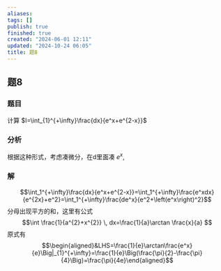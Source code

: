 ```yaml
---
aliases: 
tags: []
publish: true
finished: true
created: "2024-06-01 12:11"
updated: "2024-10-24 06:05"
title: 题8
---
```

## 题8
### 题目
计算 $I=\int_{1}^{+\infty}\frac{dx}{e^x+e^{2-x}}$
### 分析
根据这种形式，考虑凑微分，在d里面凑 $e^{ x }$, 
### 解
$$\int_1^{+\infty}\frac{dx}{e^x+e^{2-x}}=\int_1^{+\infty}\frac{e^xdx}{e^{2x}+e^2}=\int_1^{+\infty}\frac{de^x}{e^2+\left(e^x\right)^2}$$
分母出现平方的和，这里有公式 
$$\int \frac{1}{a^{2}+x^{2}} \, dx=\frac{1}{a}\arctan \frac{x}{a} $$
原式有 
$$\begin{aligned}&LHS=\frac{1}{e}\arctan\frac{e^x}{e}\Big|_{1}^{+\infty}=\frac{1}{e}\Big(\frac{\pi}{2}-\frac{\pi}{4}\Big)=\frac{\pi}{4e}\end{aligned}$$
